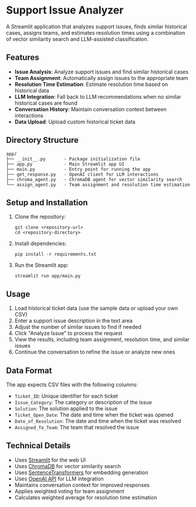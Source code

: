 # Support Issue Analyzer

A Streamlit application that analyzes support issues, finds similar historical cases, assigns teams, and estimates resolution times using a combination of vector similarity search and LLM-assisted classification.

## Features

- **Issue Analysis**: Analyze support issues and find similar historical cases
- **Team Assignment**: Automatically assign issues to the appropriate team
- **Resolution Time Estimation**: Estimate resolution time based on historical data
- **LLM Integration**: Fall back to LLM recommendations when no similar historical cases are found
- **Conversation History**: Maintain conversation context between interactions
- **Data Upload**: Upload custom historical ticket data

## Directory Structure

```
app/
├── __init__.py       - Package initialization file
├── app.py            - Main Streamlit app UI
├── main.py           - Entry point for running the app
├── get_response.py   - OpenAI client for LLM interactions
├── chroma_agent.py   - ChromaDB agent for vector similarity search
└── assign_agent.py   - Team assignment and resolution time estimation
```

## Setup and Installation

1. Clone the repository:
   ```
   git clone <repository-url>
   cd <repository-directory>
   ```

2. Install dependencies:
   ```
   pip install -r requirements.txt
   ```

3. Run the Streamlit app:
   ```
   streamlit run app/main.py
   ```

## Usage

1. Load historical ticket data (use the sample data or upload your own CSV)
2. Enter a support issue description in the text area
3. Adjust the number of similar issues to find if needed
4. Click "Analyze Issue" to process the request
5. View the results, including team assignment, resolution time, and similar issues
6. Continue the conversation to refine the issue or analyze new ones

## Data Format

The app expects CSV files with the following columns:
- `Ticket_ID`: Unique identifier for each ticket
- `Issue_Category`: The category or description of the issue
- `Solution`: The solution applied to the issue
- `Ticket_Open_Date`: The date and time when the ticket was opened
- `Date_of_Resolution`: The date and time when the ticket was resolved
- `Assigned_To_Team`: The team that resolved the issue

## Technical Details

- Uses [Streamlit](https://streamlit.io/) for the web UI
- Uses [ChromaDB](https://www.trychroma.com/) for vector similarity search
- Uses [SentenceTransformers](https://www.sbert.net/) for embedding generation
- Uses [OpenAI API](https://platform.openai.com/) for LLM integration
- Maintains conversation context for improved responses
- Applies weighted voting for team assignment
- Calculates weighted average for resolution time estimation 